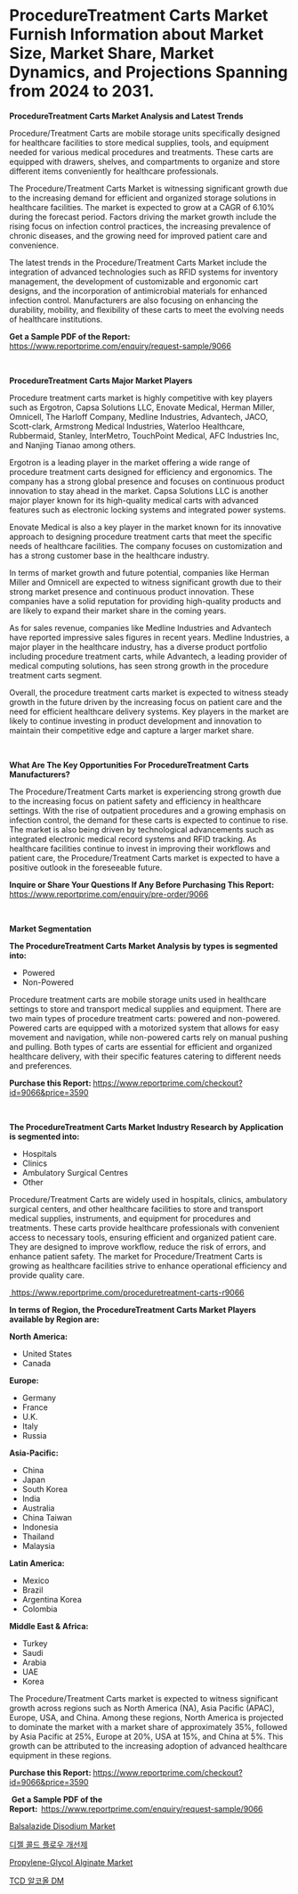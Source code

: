 <p><h1>ProcedureTreatment Carts Market Furnish Information about Market Size, Market Share, Market Dynamics, and Projections Spanning from 2024 to 2031.</h1></p><p><strong>ProcedureTreatment Carts Market Analysis and Latest Trends</strong></p>
<p><p>Procedure/Treatment Carts are mobile storage units specifically designed for healthcare facilities to store medical supplies, tools, and equipment needed for various medical procedures and treatments. These carts are equipped with drawers, shelves, and compartments to organize and store different items conveniently for healthcare professionals.</p><p>The Procedure/Treatment Carts Market is witnessing significant growth due to the increasing demand for efficient and organized storage solutions in healthcare facilities. The market is expected to grow at a CAGR of 6.10% during the forecast period. Factors driving the market growth include the rising focus on infection control practices, the increasing prevalence of chronic diseases, and the growing need for improved patient care and convenience.</p><p>The latest trends in the Procedure/Treatment Carts Market include the integration of advanced technologies such as RFID systems for inventory management, the development of customizable and ergonomic cart designs, and the incorporation of antimicrobial materials for enhanced infection control. Manufacturers are also focusing on enhancing the durability, mobility, and flexibility of these carts to meet the evolving needs of healthcare institutions.</p></p>
<p><strong>Get a Sample PDF of the Report:&nbsp;</strong> <a href="https://www.reportprime.com/enquiry/request-sample/9066">https://www.reportprime.com/enquiry/request-sample/9066</a></p>
<p>&nbsp;</p>
<p><strong>ProcedureTreatment Carts Major Market Players</strong></p>
<p><p>Procedure treatment carts market is highly competitive with key players such as Ergotron, Capsa Solutions LLC, Enovate Medical, Herman Miller, Omnicell, The Harloff Company, Medline Industries, Advantech, JACO, Scott-clark, Armstrong Medical Industries, Waterloo Healthcare, Rubbermaid, Stanley, InterMetro, TouchPoint Medical, AFC Industries Inc, and Nanjing Tianao among others.</p><p>Ergotron is a leading player in the market offering a wide range of procedure treatment carts designed for efficiency and ergonomics. The company has a strong global presence and focuses on continuous product innovation to stay ahead in the market. Capsa Solutions LLC is another major player known for its high-quality medical carts with advanced features such as electronic locking systems and integrated power systems.</p><p>Enovate Medical is also a key player in the market known for its innovative approach to designing procedure treatment carts that meet the specific needs of healthcare facilities. The company focuses on customization and has a strong customer base in the healthcare industry.</p><p>In terms of market growth and future potential, companies like Herman Miller and Omnicell are expected to witness significant growth due to their strong market presence and continuous product innovation. These companies have a solid reputation for providing high-quality products and are likely to expand their market share in the coming years.</p><p>As for sales revenue, companies like Medline Industries and Advantech have reported impressive sales figures in recent years. Medline Industries, a major player in the healthcare industry, has a diverse product portfolio including procedure treatment carts, while Advantech, a leading provider of medical computing solutions, has seen strong growth in the procedure treatment carts segment.</p><p>Overall, the procedure treatment carts market is expected to witness steady growth in the future driven by the increasing focus on patient care and the need for efficient healthcare delivery systems. Key players in the market are likely to continue investing in product development and innovation to maintain their competitive edge and capture a larger market share.</p></p>
<p>&nbsp;</p>
<p><strong>What Are The Key Opportunities For ProcedureTreatment Carts Manufacturers?</strong></p>
<p><p>The Procedure/Treatment Carts market is experiencing strong growth due to the increasing focus on patient safety and efficiency in healthcare settings. With the rise of outpatient procedures and a growing emphasis on infection control, the demand for these carts is expected to continue to rise. The market is also being driven by technological advancements such as integrated electronic medical record systems and RFID tracking. As healthcare facilities continue to invest in improving their workflows and patient care, the Procedure/Treatment Carts market is expected to have a positive outlook in the foreseeable future.</p></p>
<p><strong>Inquire or Share Your Questions If Any Before Purchasing This Report:</strong> <a href="https://www.reportprime.com/enquiry/pre-order/9066">https://www.reportprime.com/enquiry/pre-order/9066</a></p>
<p>&nbsp;</p>
<p><strong>Market Segmentation</strong></p>
<p><strong>The ProcedureTreatment Carts Market Analysis by types is segmented into:</strong></p>
<p><ul><li>Powered</li><li>Non-Powered</li></ul></p>
<p><p>Procedure treatment carts are mobile storage units used in healthcare settings to store and transport medical supplies and equipment. There are two main types of procedure treatment carts: powered and non-powered. Powered carts are equipped with a motorized system that allows for easy movement and navigation, while non-powered carts rely on manual pushing and pulling. Both types of carts are essential for efficient and organized healthcare delivery, with their specific features catering to different needs and preferences.</p></p>
<p><strong>Purchase this Report:&nbsp;</strong><a href="https://www.reportprime.com/checkout?id=9066&price=3590">https://www.reportprime.com/checkout?id=9066&price=3590</a></p>
<p>&nbsp;</p>
<p><strong>The ProcedureTreatment Carts Market Industry Research by Application is segmented into:</strong></p>
<p><ul><li>Hospitals</li><li>Clinics</li><li>Ambulatory Surgical Centres</li><li>Other</li></ul></p>
<p><p>Procedure/Treatment Carts are widely used in hospitals, clinics, ambulatory surgical centers, and other healthcare facilities to store and transport medical supplies, instruments, and equipment for procedures and treatments. These carts provide healthcare professionals with convenient access to necessary tools, ensuring efficient and organized patient care. They are designed to improve workflow, reduce the risk of errors, and enhance patient safety. The market for Procedure/Treatment Carts is growing as healthcare facilities strive to enhance operational efficiency and provide quality care.</p></p>
<p><a href="https://www.reportprime.com/proceduretreatment-carts-r9066">&nbsp;https://www.reportprime.com/proceduretreatment-carts-r9066</a></p>
<p><strong>In terms of Region, the ProcedureTreatment Carts Market Players available by Region are:</strong></p>
<p>
    <p> <strong> North America: </strong>
        <ul>
            <li>United States</li>
            <li>Canada</li>
        </ul>
        </p> 
    <p> <strong> Europe: </strong>
        <ul>
            <li>Germany</li>
            <li>France</li>
            <li>U.K.</li>
            <li>Italy</li>
            <li>Russia</li>
        </ul>
        </p> 
    <p> <strong> Asia-Pacific: </strong>
        <ul>
            <li>China</li>
            <li>Japan</li>
            <li>South Korea</li>
            <li>India</li>
            <li>Australia</li>
            <li>China Taiwan</li>
            <li>Indonesia</li>
            <li>Thailand</li>
            <li>Malaysia</li>
        </ul>
        </p> 
    <p> <strong> Latin America: </strong>
        <ul>
            <li>Mexico</li>
            <li>Brazil</li>
            <li>Argentina Korea</li>
            <li>Colombia</li>
        </ul>
        </p> 
    <p> <strong> Middle East & Africa: </strong>
        <ul>
            <li>Turkey</li>
            <li>Saudi</li>
            <li>Arabia</li>
            <li>UAE</li>
            <li>Korea</li>
        </ul>
    </p>
    </p>
<p><p>The Procedure/Treatment Carts market is expected to witness significant growth across regions such as North America (NA), Asia Pacific (APAC), Europe, USA, and China. Among these regions, North America is projected to dominate the market with a market share of approximately 35%, followed by Asia Pacific at 25%, Europe at 20%, USA at 15%, and China at 5%. This growth can be attributed to the increasing adoption of advanced healthcare equipment in these regions.</p></p>
<p><strong>Purchase this Report: </strong><a href="https://www.reportprime.com/checkout?id=9066&price=3590">https://www.reportprime.com/checkout?id=9066&price=3590</a></p>
<p>&nbsp;<strong>Get a Sample PDF of the Report:&nbsp;&nbsp;</strong><a href="https://www.reportprime.com/enquiry/request-sample/9066">https://www.reportprime.com/enquiry/request-sample/9066</a></p>
<p><strong></strong></p>
<p><p><a href="https://www.linkedin.com/pulse/balsalazide-disodium-market-analysis-size-global-industry-vm3me?trackingId=UZe%2FVpmsPYHidHRN7rLsdQ%3D%3D">Balsalazide Disodium Market</a></p><p><a href="https://medium.com/@douglasvasquez626/%EB%94%94%EC%A0%A4-%EC%B0%AC-%EA%B3%A0%EB%8F%99%EA%B0%9C%EC%84%A0%EC%A0%9C-%EC%8B%9C%EC%9E%A5-%EC%8B%9C%EC%9E%A5-%EC%A0%90%EC%9C%A0%EC%9C%A8-%EC%8B%9C%EC%9E%A5-%EB%8F%99%ED%96%A5-%EB%B0%8F-%EB%AF%B8%EB%9E%98-%EC%84%B1%EC%9E%A5-%ED%83%90%EC%83%89-130bee884b14">디젤 콜드 플로우 개선제</a></p><p><a href="https://www.linkedin.com/pulse/propylene-glycol-alginate-market-research-report-unlocks-qapze?trackingId=Qt3NSo%2FOI2XhsSC%2Frlx%2Bog%3D%3D">Propylene-Glycol Alginate Market</a></p><p><a href="https://medium.com/@randyhuel1979/tcd-%EC%95%8C%EC%BD%94%EC%98%AC-dm-%EC%8B%9C%EC%9E%A5-%EB%B3%B4%EA%B3%A0%EC%84%9C%EB%8A%94-%EC%9D%B4-%EC%8B%9C%EC%9E%A5%EC%9D%98-%EC%B5%9C%EC%8B%A0-%EB%8F%99%ED%96%A5-%EB%B0%8F-%EC%84%B1%EC%9E%A5-%EA%B8%B0%ED%9A%8C%EB%A5%BC-%EB%B3%B4%EC%97%AC%EC%A4%8D%EB%8B%88%EB%8B%A4-fc6365c2ece7">TCD 알코올 DM</a></p></p>